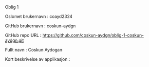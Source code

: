 Oblig 1

Oslomet brukernavn : coayd2324

GitHub brukernavn : coskun-aydgn

GitHub repo URL : https://github.com/coskun-aydgn/oblig-1-coskun-aydgn.git

Fullt navn : Coskun Aydogan

Kort beskrivelse av applikasjon :